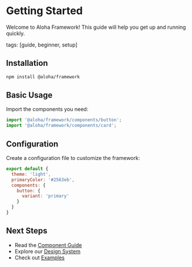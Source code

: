 # Getting Started

Welcome to Aloha Framework! This guide will help you get up and running quickly.

tags: [guide, beginner, setup]

## Installation

```bash
npm install @aloha/framework
```

## Basic Usage

Import the components you need:

```javascript
import '@aloha/framework/components/button';
import '@aloha/framework/components/card';
```

## Configuration

Create a configuration file to customize the framework:

```javascript
export default {
  theme: 'light',
  primaryColor: '#2563eb',
  components: {
    button: {
      variant: 'primary'
    }
  }
}
```

## Next Steps

- Read the [Component Guide](./components-guide.md)
- Explore our [Design System](./design-system.md)
- Check out [Examples](./examples.md)